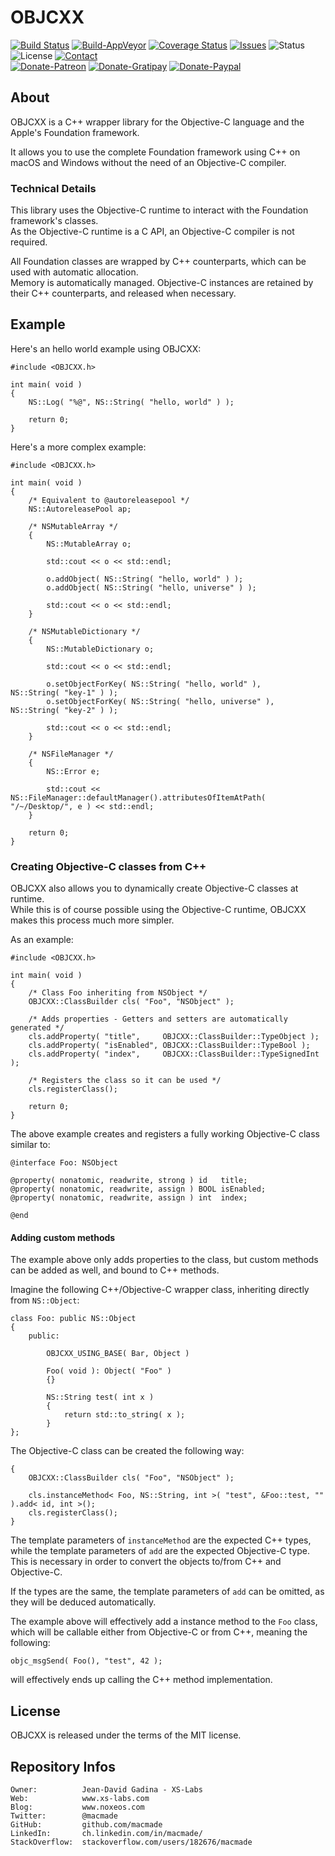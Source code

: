 OBJCXX
======

[![Build Status](https://img.shields.io/travis/macmade/OBJCXX.svg?branch=master&style=flat)](https://travis-ci.org/macmade/OBJCXX)
[![Build-AppVeyor](https://ci.appveyor.com/api/projects/status/github/macmade/OBJCXX?svg=true)](https://ci.appveyor.com/project/macmade/OBJCXX)
[![Coverage Status](https://img.shields.io/coveralls/macmade/OBJCXX.svg?branch=master&style=flat)](https://coveralls.io/r/macmade/OBJCXX?branch=master)
[![Issues](http://img.shields.io/github/issues/macmade/OBJCXX.svg?style=flat)](https://github.com/macmade/OBJCXX/issues)
![Status](https://img.shields.io/badge/status-prototype-orange.svg?style=flat)
![License](https://img.shields.io/badge/license-mit-brightgreen.svg?style=flat)
[![Contact](https://img.shields.io/badge/contact-@macmade-blue.svg?style=flat)](https://twitter.com/macmade)  
[![Donate-Patreon](https://img.shields.io/badge/donate-patreon-yellow.svg?style=flat)](https://patreon.com/macmade)
[![Donate-Gratipay](https://img.shields.io/badge/donate-gratipay-yellow.svg?style=flat)](https://www.gratipay.com/macmade)
[![Donate-Paypal](https://img.shields.io/badge/donate-paypal-yellow.svg?style=flat)](https://paypal.me/xslabs)

About
-----

OBJCXX is a C++ wrapper library for the Objective-C language and the Apple's Foundation framework.

It allows you to use the complete Foundation framework using C++ on macOS and Windows without the need of an Objective-C compiler.

### Technical Details

This library uses the Objective-C runtime to interact with the Foundation framework's classes.  
As the Objective-C runtime is a C API, an Objective-C compiler is not required.

All Foundation classes are wrapped by C++ counterparts, which can be used with automatic allocation.  
Memory is automatically managed. Objective-C instances are retained by their C++ counterparts, and released when necessary.

Example
-------

Here's an hello world example using OBJCXX:
    
    #include <OBJCXX.h>
    
    int main( void )
    {
        NS::Log( "%@", NS::String( "hello, world" ) );
        
        return 0;
    }
    
Here's a more complex example:

    #include <OBJCXX.h>
    
    int main( void )
    {
        /* Equivalent to @autoreleasepool */
        NS::AutoreleasePool ap;
        
        /* NSMutableArray */
        {
            NS::MutableArray o;
            
            std::cout << o << std::endl;
            
            o.addObject( NS::String( "hello, world" ) );
            o.addObject( NS::String( "hello, universe" ) );
            
            std::cout << o << std::endl;
        }
        
        /* NSMutableDictionary */
        {
            NS::MutableDictionary o;
            
            std::cout << o << std::endl;
            
            o.setObjectForKey( NS::String( "hello, world" ),    NS::String( "key-1" ) );
            o.setObjectForKey( NS::String( "hello, universe" ), NS::String( "key-2" ) );
            
            std::cout << o << std::endl;
        }
        
        /* NSFileManager */
        {
            NS::Error e;
            
            std::cout << NS::FileManager::defaultManager().attributesOfItemAtPath( "/~/Desktop/", e ) << std::endl;
        }
        
        return 0;
    }

### Creating Objective-C classes from C++

OBJCXX also allows you to dynamically create Objective-C classes at runtime.  
While this is of course possible using the Objective-C runtime, OBJCXX makes this process much more simpler.

As an example:


    #include <OBJCXX.h>
    
    int main( void )
    {
        /* Class Foo inheriting from NSObject */
        OBJCXX::ClassBuilder cls( "Foo", "NSObject" );
        
        /* Adds properties - Getters and setters are automatically generated */
        cls.addProperty( "title",     OBJCXX::ClassBuilder::TypeObject );
        cls.addProperty( "isEnabled", OBJCXX::ClassBuilder::TypeBool );
        cls.addProperty( "index",     OBJCXX::ClassBuilder::TypeSignedInt );
        
        /* Registers the class so it can be used */
        cls.registerClass();
        
        return 0;
    }
    
The above example creates and registers a fully working Objective-C class similar to:

    @interface Foo: NSObject
    
    @property( nonatomic, readwrite, strong ) id   title;
    @property( nonatomic, readwrite, assign ) BOOL isEnabled;
    @property( nonatomic, readwrite, assign ) int  index;
    
    @end

#### Adding custom methods

The example above only adds properties to the class, but custom methods can be added as well, and bound to C++ methods.

Imagine the following C++/Objective-C wrapper class, inheriting directly from `NS::Object`:

    class Foo: public NS::Object
    {
        public:
            
            OBJCXX_USING_BASE( Bar, Object )
            
            Foo( void ): Object( "Foo" )
            {}
            
            NS::String test( int x )
            {
                return std::to_string( x );
            }
    };

The Objective-C class can be created the following way:

    {
        OBJCXX::ClassBuilder cls( "Foo", "NSObject" );
        
        cls.instanceMethod< Foo, NS::String, int >( "test", &Foo::test, "" ).add< id, int >();
        cls.registerClass();
    }
    
The template parameters of `instanceMethod` are the expected C++ types, while the template parameters of `add` are the expected Objective-C type.  
This is necessary in order to convert the objects to/from C++ and Objective-C.

If the types are the same, the template parameters of `add` can be omitted, as they will be deduced automatically.

The example above will effectively add a instance method to the `Foo` class, which will be callable either from Objective-C or from C++, meaning the following:

    objc_msgSend( Foo(), "test", 42 );
    
will effectively ends up calling the C++ method implementation.

License
-------

OBJCXX is released under the terms of the MIT license.

Repository Infos
----------------

    Owner:			Jean-David Gadina - XS-Labs
    Web:			www.xs-labs.com
    Blog:			www.noxeos.com
    Twitter:		@macmade
    GitHub:			github.com/macmade
    LinkedIn:		ch.linkedin.com/in/macmade/
    StackOverflow:	stackoverflow.com/users/182676/macmade
